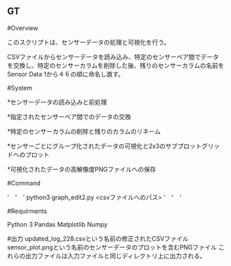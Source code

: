 ## GT

#Overview

このスクリプトは、センサーデータの処理と可視化を行う。

CSVファイルからセンサーデータを読み込み、特定のセンサーペア間でデータを交換し、特定のセンサーカラムを削除した後、残りのセンサーカラムの名前をSensor Data 1から４６の順に命名し直す。

#System

*センサーデータの読み込みと前処理　

*指定されたセンサーペア間でのデータの交換　

*特定のセンサーカラムの削除と残りのカラムのリネーム　

*センサーごとにグループ化されたデータの可視化と2x3のサブプロットグリッドへのプロット　　

*可視化されたデータの高解像度PNGファイルへの保存

#Command

'　'　'
python3 graph_edit2.py <csvファイルへのパス>
'　'　'

#Requirments

Python 3
Pandas
Matplotlib
Numpy

#出力
updated_log_228.csvという名前の修正されたCSVファイル
sensor_plot.pngという名前のセンサーデータのプロットを含むPNGファイル
これらの出力ファイルは入力ファイルと同じディレクトリ上に出力される。
